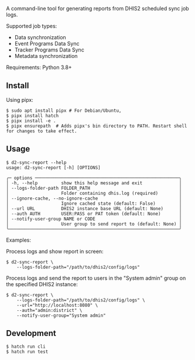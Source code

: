 A command-line tool for generating reports from DHIS2 scheduled sync job logs.

Supported job types:

- Data synchronization
- Event Programs Data Sync
- Tracker Programs Data Sync
- Metadata synchronization

Requirements: Python 3.8+

## Install

Using pipx:

```shell
$ sudo apt install pipx # For Debian/Ubuntu,
$ pipx install hatch
$ pipx install -e .
$ pipx ensurepath  # Adds pipx's bin directory to PATH. Restart shell for changes to take effect.
```

## Usage

```shell
$ d2-sync-report --help
usage: d2-sync-report [-h] [OPTIONS]

╭─ options ───────────────────────────────────────────────────────╮
│ -h, --help         show this help message and exit              │
│ --logs-folder-path FOLDER_PATH                                  │
│                    Folder containing dhis.log (required)        │
│ --ignore-cache, --no-ignore-cache                               │
│                    Ignore cached state (default: False)         │
│ --url URL          DHIS2 instance base URL (default: None)      │
│ --auth AUTH        USER:PASS or PAT token (default: None)       │
│ --notify-user-group NAME or CODE                                │
│                    User group to send report to (default: None) │
╰─────────────────────────────────────────────────────────────────╯
```

Examples:

Process logs and show report in screen:

```shell
$ d2-sync-report \
    --logs-folder-path="/path/to/dhis2/config/logs"
```

Process logs and send the report to users in the "System admin" group on the specified DHIS2 instance:

```shell
$ d2-sync-report \
    --logs-folder-path="/path/to/dhis2/config/logs" \
    --url="http://localhost:8080" \
    --auth="admin:district" \
    --notify-user-group="System admin"
```

## Development

```shell
$ hatch run cli
$ hatch run test
```
